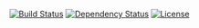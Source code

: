 [![Build Status](https://travis-ci.org/pikesley/crunch.svg)](https://travis-ci.org/pikesley/crunch)
[![Dependency Status](http://img.shields.io/gemnasium/pikesley/crunch.svg)](https://gemnasium.com/pikesley/crunch)
[![License](http://img.shields.io/:license-mit-blue.svg)](http://pikesley.mit-license.org)


